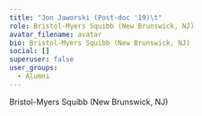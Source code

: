 ```yaml
---
title: "Jon Jaworski (Post-doc '19)\t"
role: Bristol-Myers Squibb (New Brunswick, NJ)
avatar_filename: avatar
bio: Bristol-Myers Squibb (New Brunswick, NJ)
social: []
superuser: false
user_groups:
  - Alumni
---
```

Bristol-Myers Squibb (New Brunswick, NJ)
